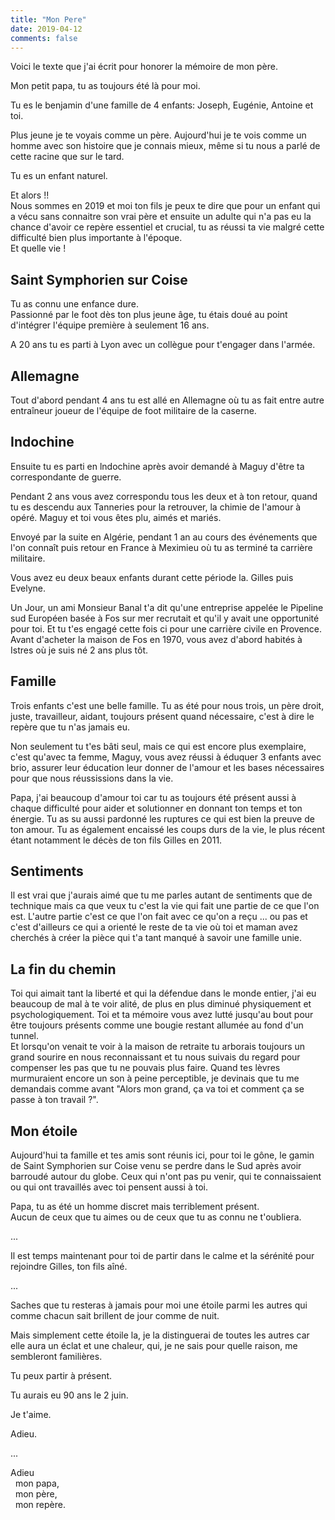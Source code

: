 ```yaml
---
title: "Mon Pere"
date: 2019-04-12
comments: false
---
```


Voici le texte que j'ai écrit pour honorer la mémoire de mon père.


Mon petit papa, tu as toujours été là pour moi. 

Tu es le benjamin d'une famille de 4 enfants: Joseph, Eugénie, Antoine et toi. 

Plus jeune je te voyais comme un père.
Aujourd'hui je te vois comme un homme avec son histoire que je connais mieux, 
même si tu nous a parlé de cette racine que sur le tard.

Tu es un enfant naturel.  

Et alors !!  
Nous sommes en 2019 et moi ton fils je peux te dire que pour un enfant 
qui a vécu sans connaitre son vrai père et ensuite un adulte qui n'a pas eu 
la chance d'avoir ce repère essentiel et crucial, tu as réussi ta vie 
malgré cette difficulté bien plus importante à l'époque.  
Et quelle vie !

## Saint Symphorien sur Coise

Tu as connu une enfance dure.  
Passionné par le foot dès ton plus jeune âge, tu étais doué au point d'intégrer l'équipe première à seulement 16 ans. 

A 20 ans tu es parti à Lyon avec un collègue pour t'engager dans l'armée. 

## Allemagne

Tout d'abord pendant 4 ans tu est allé en Allemagne  où tu as fait entre autre entraîneur joueur de  l'équipe de foot militaire de la caserne. 

## Indochine

Ensuite tu es parti en lndochine après avoir demandé à Maguy d'être ta correspondante de guerre.

Pendant 2 ans vous avez correspondu tous les deux et à ton retour, quand tu es descendu aux Tanneries pour la retrouver, la chimie de l'amour à opéré. 
Maguy et toi vous êtes plu, aimés et  mariés. 

Envoyé par la suite en Algérie, pendant 1 an au cours des événements que l'on connaît puis retour en France à Meximieu où tu as terminé ta carrière militaire. 

Vous avez eu deux beaux enfants durant cette période la. Gilles puis Evelyne. 

Un Jour, un ami Monsieur Banal t'a dit qu'une entreprise appelée le Pipeline sud Européen basée à Fos sur mer recrutait et qu'il y avait une opportunité pour toi.  Et tu t'es engagé cette fois ci pour une carrière civile en Provence. 
Avant d'acheter la maison de Fos en 1970, vous avez d'abord habités à Istres où je suis né 2 ans plus tôt. 

## Famille

Trois enfants c'est une belle famille. 
Tu as été pour nous trois, un père droit, juste, travailleur, aidant, toujours présent quand nécessaire, c'est à dire le repère que tu n'as jamais eu. 

Non seulement  tu t'es bâti seul, mais ce qui  est encore plus exemplaire, c'est qu'avec 
ta femme, Maguy, vous avez réussi à éduquer 3 enfants avec brio, 
assurer leur éducation leur donner de l'amour et les bases nécessaires 
pour que nous réussissions dans la vie. 

Papa, j'ai beaucoup d'amour toi car tu as toujours été présent aussi à chaque difficulté pour aider et solutionner en donnant ton temps et ton énergie. 
Tu as su aussi pardonné les ruptures ce qui est bien la preuve de ton amour. 
Tu as également encaissé les coups durs de la vie, le plus récent étant notamment le décès de ton fils Gilles en 2011. 

## Sentiments 

Il est vrai que j'aurais aimé que tu me parles autant de sentiments que de technique mais ca que veux tu c'est la vie qui fait une partie de ce que l'on est.  L'autre partie c'est ce que l'on fait avec ce qu'on a reçu ... ou pas et c'est d'ailleurs ce qui a orienté le reste de ta vie où toi et maman avez cherchés à créer la pièce qui t'a tant manqué à savoir une famille unie. 

## La fin du chemin

Toi qui aimait tant la liberté et qui la défendue dans le monde entier, j'ai eu beaucoup de mal à te voir alité, de plus en plus diminué physiquement et psychologiquement. 
Toi et ta mémoire vous avez  lutté jusqu'au bout pour être toujours présents comme une bougie restant allumée au fond d'un tunnel.  
Et lorsqu'on venait te voir à la maison de retraite tu arborais toujours un grand sourire en nous reconnaissant et tu nous suivais du regard pour compenser les pas que tu ne pouvais plus faire. 
Quand tes lèvres murmuraient encore un son à peine perceptible, je devinais que tu me demandais comme avant "Alors mon grand, ça va toi et comment ça se passe à ton travail ?".

## Mon étoile

Aujourd'hui ta famille et tes amis sont réunis ici,  pour toi le gône, le gamin de Saint Symphorien sur Coise venu se perdre dans le Sud après avoir barroudé autour du globe. 
Ceux qui n'ont pas pu venir, qui te connaissaient ou qui ont travaillés avec toi pensent aussi à toi.

Papa, tu as été un homme discret mais terriblement présent.  
Aucun de ceux que tu aimes ou de ceux que tu as connu ne t'oubliera. 

...

Il est temps maintenant pour toi de partir dans le calme et la sérénité pour rejoindre Gilles, ton fils aîné. 

...


Saches que tu resteras à jamais pour moi une étoile  parmi les autres qui comme chacun sait brillent de jour comme de nuit. 

Mais simplement cette étoile  la, je la distinguerai de toutes les autres car elle aura un éclat et une chaleur, qui, je ne sais pour quelle  raison, me sembleront familières. 

Tu peux partir à présent. 

Tu aurais eu 90 ans le 2 juin. 

Je t'aime. 

Adieu.  

...

Adieu  
 &nbsp;&nbsp;mon papa,  
 &nbsp;&nbsp;mon père,  
 &nbsp;&nbsp;mon repère.


